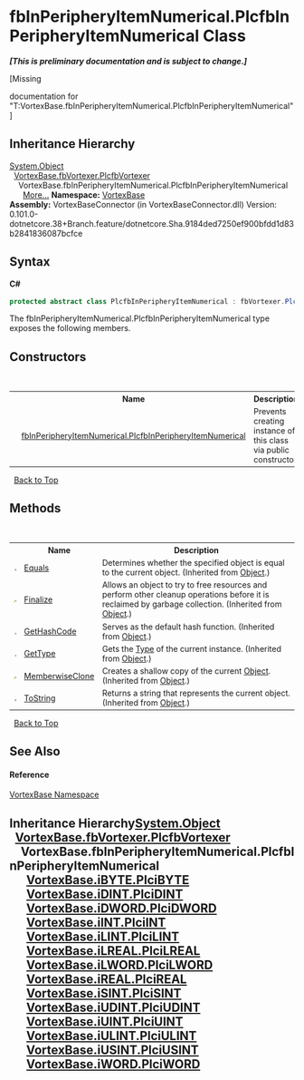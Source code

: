 # fbInPeripheryItemNumerical.PlcfbInPeripheryItemNumerical Class
 _**\[This is preliminary documentation and is subject to change.\]**_

\[Missing <summary> documentation for "T:VortexBase.fbInPeripheryItemNumerical.PlcfbInPeripheryItemNumerical"\]


## Inheritance Hierarchy
<a href="https://docs.microsoft.com/dotnet/api/system.object" target="_blank">System.Object</a><br />&nbsp;&nbsp;<a href="T_VortexBase_fbVortexer_PlcfbVortexer.md">VortexBase.fbVortexer.PlcfbVortexer</a><br />&nbsp;&nbsp;&nbsp;&nbsp;VortexBase.fbInPeripheryItemNumerical.PlcfbInPeripheryItemNumerical<br />&nbsp;&nbsp;&nbsp;&nbsp;&nbsp;&nbsp;<a href="#inheritance-hierarchy">More...</a>
**Namespace:**&nbsp;<a href="N_VortexBase.md">VortexBase</a><br />**Assembly:**&nbsp;VortexBaseConnector (in VortexBaseConnector.dll) Version: 0.101.0-dotnetcore.38+Branch.feature/dotnetcore.Sha.9184ded7250ef900bfdd1d83b2841836087bcfce

## Syntax

**C#**<br />
``` C#
protected abstract class PlcfbInPeripheryItemNumerical : fbVortexer.PlcfbVortexer
```

The fbInPeripheryItemNumerical.PlcfbInPeripheryItemNumerical type exposes the following members.


## Constructors
&nbsp;<table><tr><th></th><th>Name</th><th>Description</th></tr><tr><td>![Protected method](media/protmethod.gif "Protected method")</td><td><a href="M_VortexBase_fbInPeripheryItemNumerical_PlcfbInPeripheryItemNumerical__ctor.md">fbInPeripheryItemNumerical.PlcfbInPeripheryItemNumerical</a></td><td>
Prevents creating instance of this class via public constructor</td></tr></table>&nbsp;
<a href="#fbinperipheryitemnumerical.plcfbinperipheryitemnumerical-class">Back to Top</a>

## Methods
&nbsp;<table><tr><th></th><th>Name</th><th>Description</th></tr><tr><td>![Public method](media/pubmethod.gif "Public method")</td><td><a href="https://docs.microsoft.com/dotnet/api/system.object.equals#System_Object_Equals_System_Object_" target="_blank">Equals</a></td><td>
Determines whether the specified object is equal to the current object.
 (Inherited from <a href="https://docs.microsoft.com/dotnet/api/system.object" target="_blank">Object</a>.)</td></tr><tr><td>![Protected method](media/protmethod.gif "Protected method")</td><td><a href="https://docs.microsoft.com/dotnet/api/system.object.finalize#System_Object_Finalize" target="_blank">Finalize</a></td><td>
Allows an object to try to free resources and perform other cleanup operations before it is reclaimed by garbage collection.
 (Inherited from <a href="https://docs.microsoft.com/dotnet/api/system.object" target="_blank">Object</a>.)</td></tr><tr><td>![Public method](media/pubmethod.gif "Public method")</td><td><a href="https://docs.microsoft.com/dotnet/api/system.object.gethashcode#System_Object_GetHashCode" target="_blank">GetHashCode</a></td><td>
Serves as the default hash function.
 (Inherited from <a href="https://docs.microsoft.com/dotnet/api/system.object" target="_blank">Object</a>.)</td></tr><tr><td>![Public method](media/pubmethod.gif "Public method")</td><td><a href="https://docs.microsoft.com/dotnet/api/system.object.gettype#System_Object_GetType" target="_blank">GetType</a></td><td>
Gets the <a href="https://docs.microsoft.com/dotnet/api/system.type" target="_blank">Type</a> of the current instance.
 (Inherited from <a href="https://docs.microsoft.com/dotnet/api/system.object" target="_blank">Object</a>.)</td></tr><tr><td>![Protected method](media/protmethod.gif "Protected method")</td><td><a href="https://docs.microsoft.com/dotnet/api/system.object.memberwiseclone#System_Object_MemberwiseClone" target="_blank">MemberwiseClone</a></td><td>
Creates a shallow copy of the current <a href="https://docs.microsoft.com/dotnet/api/system.object" target="_blank">Object</a>.
 (Inherited from <a href="https://docs.microsoft.com/dotnet/api/system.object" target="_blank">Object</a>.)</td></tr><tr><td>![Public method](media/pubmethod.gif "Public method")</td><td><a href="https://docs.microsoft.com/dotnet/api/system.object.tostring#System_Object_ToString" target="_blank">ToString</a></td><td>
Returns a string that represents the current object.
 (Inherited from <a href="https://docs.microsoft.com/dotnet/api/system.object" target="_blank">Object</a>.)</td></tr></table>&nbsp;
<a href="#fbinperipheryitemnumerical.plcfbinperipheryitemnumerical-class">Back to Top</a>

## See Also


#### Reference
<a href="N_VortexBase.md">VortexBase Namespace</a><br />

## Inheritance Hierarchy<a href="https://docs.microsoft.com/dotnet/api/system.object" target="_blank">System.Object</a><br />&nbsp;&nbsp;<a href="T_VortexBase_fbVortexer_PlcfbVortexer.md">VortexBase.fbVortexer.PlcfbVortexer</a><br />&nbsp;&nbsp;&nbsp;&nbsp;VortexBase.fbInPeripheryItemNumerical.PlcfbInPeripheryItemNumerical<br />&nbsp;&nbsp;&nbsp;&nbsp;&nbsp;&nbsp;<a href="T_VortexBase_iBYTE_PlciBYTE.md">VortexBase.iBYTE.PlciBYTE</a><br />&nbsp;&nbsp;&nbsp;&nbsp;&nbsp;&nbsp;<a href="T_VortexBase_iDINT_PlciDINT.md">VortexBase.iDINT.PlciDINT</a><br />&nbsp;&nbsp;&nbsp;&nbsp;&nbsp;&nbsp;<a href="T_VortexBase_iDWORD_PlciDWORD.md">VortexBase.iDWORD.PlciDWORD</a><br />&nbsp;&nbsp;&nbsp;&nbsp;&nbsp;&nbsp;<a href="T_VortexBase_iINT_PlciINT.md">VortexBase.iINT.PlciINT</a><br />&nbsp;&nbsp;&nbsp;&nbsp;&nbsp;&nbsp;<a href="T_VortexBase_iLINT_PlciLINT.md">VortexBase.iLINT.PlciLINT</a><br />&nbsp;&nbsp;&nbsp;&nbsp;&nbsp;&nbsp;<a href="T_VortexBase_iLREAL_PlciLREAL.md">VortexBase.iLREAL.PlciLREAL</a><br />&nbsp;&nbsp;&nbsp;&nbsp;&nbsp;&nbsp;<a href="T_VortexBase_iLWORD_PlciLWORD.md">VortexBase.iLWORD.PlciLWORD</a><br />&nbsp;&nbsp;&nbsp;&nbsp;&nbsp;&nbsp;<a href="T_VortexBase_iREAL_PlciREAL.md">VortexBase.iREAL.PlciREAL</a><br />&nbsp;&nbsp;&nbsp;&nbsp;&nbsp;&nbsp;<a href="T_VortexBase_iSINT_PlciSINT.md">VortexBase.iSINT.PlciSINT</a><br />&nbsp;&nbsp;&nbsp;&nbsp;&nbsp;&nbsp;<a href="T_VortexBase_iUDINT_PlciUDINT.md">VortexBase.iUDINT.PlciUDINT</a><br />&nbsp;&nbsp;&nbsp;&nbsp;&nbsp;&nbsp;<a href="T_VortexBase_iUINT_PlciUINT.md">VortexBase.iUINT.PlciUINT</a><br />&nbsp;&nbsp;&nbsp;&nbsp;&nbsp;&nbsp;<a href="T_VortexBase_iULINT_PlciULINT.md">VortexBase.iULINT.PlciULINT</a><br />&nbsp;&nbsp;&nbsp;&nbsp;&nbsp;&nbsp;<a href="T_VortexBase_iUSINT_PlciUSINT.md">VortexBase.iUSINT.PlciUSINT</a><br />&nbsp;&nbsp;&nbsp;&nbsp;&nbsp;&nbsp;<a href="T_VortexBase_iWORD_PlciWORD.md">VortexBase.iWORD.PlciWORD</a><br />